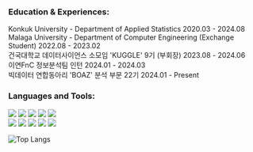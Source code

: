 <h3 align="left">Education & Experiences:</h3>
<p align="left"> 
  Konkuk University - Department of Applied Statistics 2020.03 - 2024.08 </br>
  Malaga University - Department of Computer Engineering (Exchange Student) 2022.08 - 2023.02 </br>
  건국대학교 데이터사이언스 소모임 'KUGGLE' 9기 (부회장) 2023.08 - 2024.06 </br>
  이연FnC 정보분석팀 인턴 2024.01 - 2024.03 </br>
  빅데이터 연합동아리 'BOAZ' 분석 부문 22기 2024.01 - Present
  
</p>


<h3 align="left">Languages and Tools:</h3>
<p align="left">
<img src="https://img.shields.io/badge/Python-3670A0?style=flat-square&logo=python&logoColor=ffdd54"/>
<img src="https://img.shields.io/badge/R-%23276DC3.svg?style=flat-square&logo=r&logoColor=white"/>
<img src="https://img.shields.io/badge/SAS-4479A1.svg?style=flat-square&logo=SAS&logoColor=white">
<img src="https://img.shields.io/badge/Microsoft%20SQL%20Server-CC2927?style=flat-square&logo=microsoft%20sql%20server&logoColor=white"/>
<img src="https://img.shields.io/badge/MySQL-4479A1.svg?style=flat-square&logo=mysql&logoColor=white">

</br>
<img src="https://img.shields.io/badge/Apache%20Airflow-017CEE?style=flat-square&logo=Apache%20Airflow&logoColor=white">
<img src="https://img.shields.io/badge/Apache%20Spark-FDEE21?style=flat-square&logo=apachespark&logoColor=black">
<img src="https://img.shields.io/badge/Apache%20Kafka-000?style=flat-square&logo=apachekafka">
<img src="https://img.shields.io/badge/Apache%20Hadoop-66CCFF?style=flat-square&logo=apachehadoop&logoColor=black">
<img src="https://img.shields.io/badge/Docker-%230db7ed.svg?style=flat-square&logo=docker&logoColor=white">



  
</p>


![Top Langs](https://github-readme-stats.vercel.app/api/top-langs/?username=hyeseunng&layout=compact)
